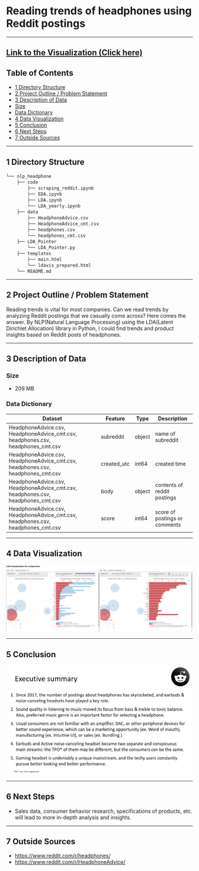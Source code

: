 # Reading trends of headphones using Reddit postings
---
## <a href="http://ec2-52-91-40-43.compute-1.amazonaws.com/">Link to the Visualization (Click here) </a>

## Table of Contents
- [1 Directory Structure](#1-Directory-Structure)<br>
- [2 Project Outline / Problem Statement](#2-Project-Outline-/-Problem-Statement)<br>
- [3 Description of Data](#3-Description-of-Data)<br>
 - [Size](#Size)<br>
 - [Data Dictionary](#Data-Dictionary)<br>
- [4 Data Visualization](#4-Data-Visualization)<br>
- [5 Conclusion](#5-Conclusion)<br>
- [6 Next Steps](#6-Next-Steps)<br>
- [7 Outside Sources](#7-Outside-Sources)<br>


---
## 1 Directory Structure

```
└── nlp_headphone
    ├── code
        ├── scraping_reddit.ipynb
        ├── EDA.ipynb
        ├── LDA.ipynb
        └── LDA_yearly.ipynb
    ├── data
        ├── HeadphoneAdvice.csv
        ├── HeadphoneAdvice_cmt.csv
        ├── headphones.csv
        └── headphones_cmt.csv
    ├── LDA_Pointer
        └── LDA_Pointer.py
    ├── templates
        ├── main.html
        └── ldavis_prepared.html
    └── README.md
```
---
## 2 Project Outline / Problem Statement

Reading trends is vital for most companies. Can we read trends by analyzing Reddit postings that we casually come across? Here comes the answer. By NLP(Natural Language Processing) using the LDA(Latent Dirichlet Allocation) library in Python, I could find trends and product insights based on Reddit posts of headphones.

---
## 3 Description of Data

### Size
- 209 MB

### Data Dictionary
|Dataset|Feature|Type|Description|
|---|---|---|---|
|HeadphoneAdvice.csv, HeadphoneAdvice_cmt.csv, headphones.csv, headphones_cmt.csv | subreddit | object | name of subreddit |
|HeadphoneAdvice.csv, HeadphoneAdvice_cmt.csv, headphones.csv, headphones_cmt.csv | created_utc | int64 | created time |
|HeadphoneAdvice.csv, HeadphoneAdvice_cmt.csv, headphones.csv, headphones_cmt.csv | body | object | contents of reddit postings |
|HeadphoneAdvice.csv, HeadphoneAdvice_cmt.csv, headphones.csv, headphones_cmt.csv | score | int64 | score of postings or comments |

---

## 4 Data Visualization
<img src="./img/lda.png">

---
## 5 Conclusion
<img src="./img/executive_summary.jpg">

---
## 6 Next Steps

- Sales data, consumer behavior research, specifications of products, etc. will lead to more in-depth analysis and insights.

---
## 7 Outside Sources

- https://www.reddit.com/r/headphones/
- https://www.reddit.com/r/HeadphoneAdvice/


```

```
